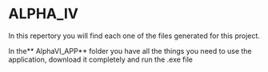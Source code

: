 # ALPHA_IV
In this repertory you will find each one of the files generated for this project.

In the** AlphaVI_APP** folder you have all the things you need to use the application, download it completely and run the .exe file
